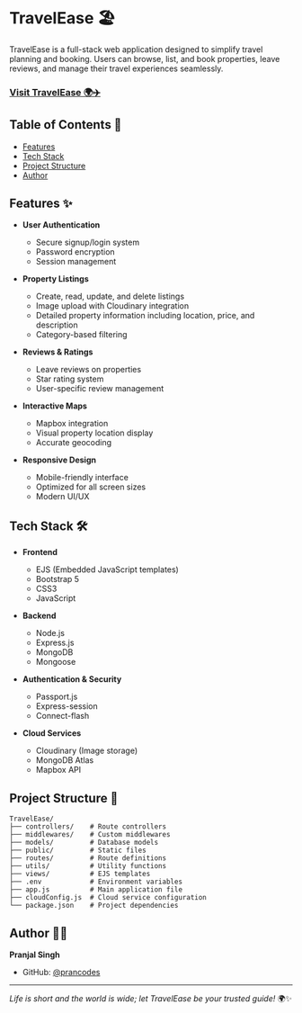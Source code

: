 # TravelEase 🏖️

TravelEase is a full-stack web application designed to simplify travel planning and booking. Users can browse, list, and book properties, leave reviews, and manage their travel experiences seamlessly.

###  [Visit TravelEase 🌍✈️](https://travelease.up.railway.app)


## Table of Contents 📑
- [Features](#features-)
- [Tech Stack](#tech-stack-)
- [Project Structure](#project-structure-)
- [Author](#author-)

## Features ✨

- **User Authentication**
  - Secure signup/login system
  - Password encryption
  - Session management

- **Property Listings**
  - Create, read, update, and delete listings
  - Image upload with Cloudinary integration
  - Detailed property information including location, price, and description
  - Category-based filtering

- **Reviews & Ratings**
  - Leave reviews on properties
  - Star rating system
  - User-specific review management

- **Interactive Maps**
  - Mapbox integration
  - Visual property location display
  - Accurate geocoding

- **Responsive Design**
  - Mobile-friendly interface
  - Optimized for all screen sizes
  - Modern UI/UX

## Tech Stack 🛠️

- **Frontend**
  - EJS (Embedded JavaScript templates)
  - Bootstrap 5
  - CSS3
  - JavaScript

- **Backend**
  - Node.js
  - Express.js
  - MongoDB
  - Mongoose

- **Authentication & Security**
  - Passport.js
  - Express-session
  - Connect-flash

- **Cloud Services**
  - Cloudinary (Image storage)
  - MongoDB Atlas
  - Mapbox API

## Project Structure 📁

```
TravelEase/
├── controllers/    # Route controllers
├── middlewares/    # Custom middlewares
├── models/         # Database models
├── public/         # Static files
├── routes/         # Route definitions
├── utils/          # Utility functions
├── views/          # EJS templates
├── .env            # Environment variables
├── app.js          # Main application file
├── cloudConfig.js  # Cloud service configuration
└── package.json    # Project dependencies
```

## Author 👨‍💻

**Pranjal Singh**
- GitHub: [@prancodes](https://github.com/prancodes)

---
*Life is short and the world is wide; let TravelEase be your trusted guide!* 🌍✨